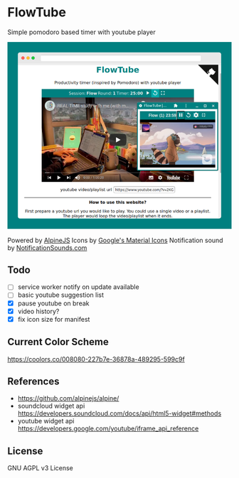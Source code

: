 FlowTube
========

Simple pomodoro based timer with youtube player 

![FlowTube Screenshot](images/screenshot.png?raw=true "FlowTube Screenshot")

Powered by [AlpineJS](https://github.com/alpinejs/alpine/)
Icons by [Google's Material Icons](https://material.io/resources/icons/)
Notification sound by [NotificationSounds.com](https://notificationsounds.com)

## Todo
- [ ] service worker notify on update available
- [ ] basic youtube suggestion list
- [x] pause youtube on break
- [x] video history?
- [x] fix icon size for manifest

## Current Color Scheme

https://coolors.co/008080-227b7e-36878a-489295-599c9f

## References
- https://github.com/alpinejs/alpine/
- soundcloud widget api https://developers.soundcloud.com/docs/api/html5-widget#methods
- youtube widget api https://developers.google.com/youtube/iframe_api_reference

## License
GNU AGPL v3 License

